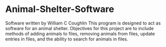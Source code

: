 # Animal-Shelter-Software
Software written by William C Coughlin This program is designed to act as software for an animal shelter. Objectives for this project are to include methods of adding animals to files, removing animals from files, update entries in files, and the ability to search for animals in files.
